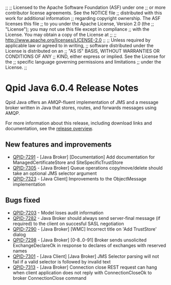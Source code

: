 ;;
;; Licensed to the Apache Software Foundation (ASF) under one
;; or more contributor license agreements.  See the NOTICE file
;; distributed with this work for additional information
;; regarding copyright ownership.  The ASF licenses this file
;; to you under the Apache License, Version 2.0 (the
;; "License"); you may not use this file except in compliance
;; with the License.  You may obtain a copy of the License at
;; 
;;   http://www.apache.org/licenses/LICENSE-2.0
;; 
;; Unless required by applicable law or agreed to in writing,
;; software distributed under the License is distributed on an
;; "AS IS" BASIS, WITHOUT WARRANTIES OR CONDITIONS OF ANY
;; KIND, either express or implied.  See the License for the
;; specific language governing permissions and limitations
;; under the License.
;;

# Qpid Java 6.0.4 Release Notes

Qpid Java offers an AMQP-fluent implementation of JMS and a message
broker written in Java that stores, routes, and forwards messages
using AMQP.

For more information about this release, including download links and
documentation, see the [release overview](index.html).


## New features and improvements

 - [QPID-7291](https://issues.apache.org/jira/browse/QPID-7291) - [Java Broker] [Documentation] Add documentation for ManagedCertificateStore and SiteSpecificTrustStore
 - [QPID-7305](https://issues.apache.org/jira/browse/QPID-7305) - [Java Broker] Queue operations copy/move/delete should take an optional JMS selector argument
 - [QPID-7323](https://issues.apache.org/jira/browse/QPID-7323) - [Java Client] Improvements to the ObjectMessage implementation

## Bugs fixed

 - [QPID-7203](https://issues.apache.org/jira/browse/QPID-7203) - Model loses audit information 
 - [QPID-7282](https://issues.apache.org/jira/browse/QPID-7282) - Java Broker should always send server-final message (if required) to the client on succesful SASL negotiation
 - [QPID-7290](https://issues.apache.org/jira/browse/QPID-7290) - [Java Broker] [WMC] Incorrect title on 'Add TrustStore' dialog
 - [QPID-7298](https://issues.apache.org/jira/browse/QPID-7298) - [Java Broker] [0-8..0-91] Broker sends unsolicited ExchangeDeclareOk in response to declares of exchanges with reserved names 
 - [QPID-7301](https://issues.apache.org/jira/browse/QPID-7301) - [Java Client] [Java Broker] JMS Selector parsing will not fail if a valid selector is followed by invalid text
 - [QPID-7313](https://issues.apache.org/jira/browse/QPID-7313) - [Java Broker] Connection close REST request can hang when client application does not reply with ConnectionCloseOk to broker ConnectionClose command